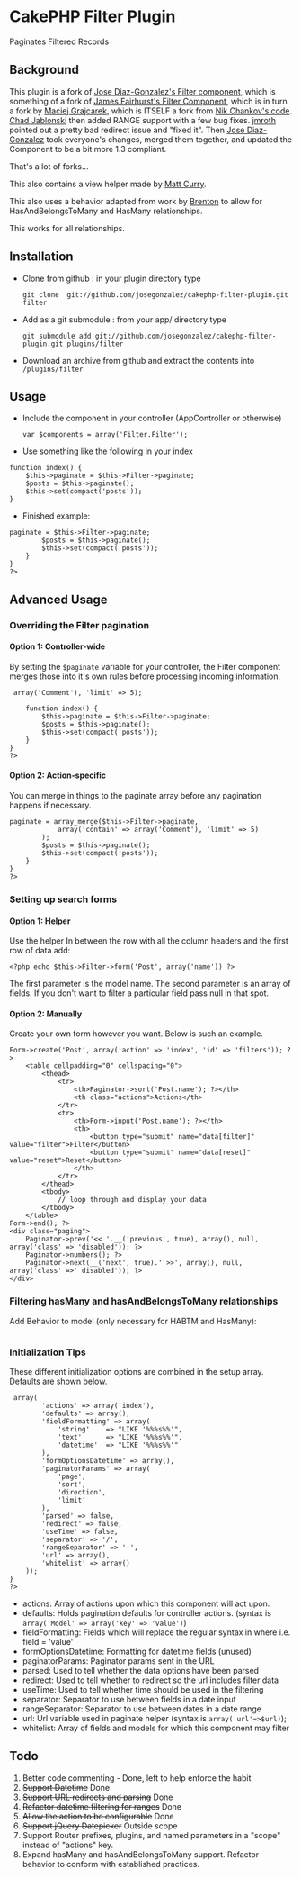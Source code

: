 # CakePHP Filter Plugin
Paginates Filtered Records

## Background
This plugin is a fork of [Jose Diaz-Gonzalez's Filter component](http://github.com/josegonzalez/cakephp-filter-component), which is something of a fork of [James Fairhurst's Filter Component](http://www.jamesfairhurst.co.uk/posts/view/cakephp_filter_component/), which is in turn a fork by [Maciej Grajcarek](http://blog.uplevel.pl/index.php/2008/06/cakephp-12-filter-component/), which is ITSELF a fork from [Nik Chankov's code](http://nik.chankov.net/2008/03/01/filtering-component-for-your-tables/). [Chad Jablonski](http://github.com/cjab/cakephp-filter-plugin) then added RANGE support with a few bug fixes. [jmroth](http://github.com/jmroth/cakephp-filter-plugin) pointed out a pretty bad redirect issue and "fixed it". Then [Jose Diaz-Gonzalez](http://josediazgonzalez.com/) took everyone's changes, merged them together, and updated the Component to be a bit more 1.3 compliant.

That's a lot of forks...

This also contains a view helper made by [Matt Curry](http://github.com/mcurry/cakephp-filter-component).

This also uses a behavior adapted from work by [Brenton](http://bakery.cakephp.org/articles/view/habtm-searching) to allow for HasAndBelongsToMany and HasMany relationships.

This works for all relationships.

## Installation
- Clone from github : in your plugin directory type

	`git clone  git://github.com/josegonzalez/cakephp-filter-plugin.git filter`

- Add as a git submodule : from your app/ directory type

	`git submodule add git://github.com/josegonzalez/cakephp-filter-plugin.git plugins/filter`

- Download an archive from github and extract the contents into `/plugins/filter`

## Usage
- Include the component in your controller (AppController or otherwise)

	`var $components = array('Filter.Filter');`

- Use something like the following in your index

<pre><code>function index() {
	$this->paginate = $this->Filter->paginate;
	$posts = $this->paginate();
	$this->set(compact('posts'));
}</code></pre>

- Finished example:

<pre><code><?php
class PostsController extends AppController {
	var $components = array('Filter.Filter');

	function index() {
		$this->paginate = $this->Filter->paginate;
		$posts = $this->paginate();
		$this->set(compact('posts'));
	}
}
?></code></pre>

## Advanced Usage


### Overriding the Filter pagination

#### Option 1: Controller-wide

By setting the `$paginate` variable for your controller, the Filter component merges those into it's own rules before processing incoming information.

<pre><code><?php
class PostsController extends AppController {
	var $name = 'Posts';
	var $components = array('Filter.Filter');
	var $paginate = array('contain' => array('Comment'), 'limit' => 5);

	function index() {
		$this->paginate = $this->Filter->paginate;
		$posts = $this->paginate();
		$this->set(compact('posts'));
	}
}
?></code></pre>

#### Option 2: Action-specific

You can merge in things to the paginate array before any pagination happens if necessary.

<pre><code><?php
class PostsController extends AppController {
	var $name = 'Posts';
	var $components = array('Filter.Filter');

	function index() {
		$this->paginate = array_merge($this->Filter->paginate,
			array('contain' => array('Comment'), 'limit' => 5)
		);
		$posts = $this->paginate();
		$this->set(compact('posts'));
	}
}
?></code></pre>

### Setting up search forms

#### Option 1: Helper
Use the helper In between the row with all the column headers and the first row of data add:

`<?php echo $this->Filter->form('Post', array('name')) ?>`

The first parameter is the model name. The second parameter is an array of fields. If you don't want to filter a particular field pass null in that spot.

#### Option 2: Manually

Create your own form however you want. Below is such an example.

<pre><code><?php echo $this->Form->create('Post', array('action' => 'index', 'id' => 'filters')); ?>
	&lt;table cellpadding="0" cellspacing="0"&gt;
		&lt;thead&gt;
			&lt;tr&gt;
				&lt;th&gt;<?php echo $this->Paginator->sort('Post.name'); ?>&lt;/th&gt;
				&lt;th class="actions"&gt;Actions&lt;/th&gt;
			&lt;/tr&gt;
			&lt;tr&gt;
				&lt;th&gt;<?php echo $this->Form->input('Post.name'); ?>&lt;/th&gt;
				&lt;th&gt;
					&lt;button type="submit" name="data[filter]" value="filter"&gt;Filter&lt;/button&gt;
					&lt;button type="submit" name="data[reset]" value="reset"&gt;Reset&lt;/button&gt;
				&lt;/th&gt;
			&lt;/tr&gt;
		&lt;/thead&gt;
		&lt;tbody&gt;
			// loop through and display your data
		&lt;/tbody&gt;
	&lt;/table&gt;
<?php echo $this->Form->end(); ?>
&lt;div class="paging"&gt;
	<?php echo $this->Paginator->prev('<< '.__('previous', true), array(), null, array('class' => 'disabled')); ?>
	<?php echo $this->Paginator->numbers(); ?>
	<?php echo $this->Paginator->next(__('next', true).' >>', array(), null, array('class' =>' disabled')); ?>
&lt;/div&gt;</code></pre>

### Filtering hasMany and hasAndBelongsToMany relationships

Add Behavior to model (only necessary for HABTM and HasMany):

<pre><code><?php
class Post extends AppModel {
	var $name = 'Post';
	var $actsAs = 'Filter.Filter';
}
?></code></pre>

### Initialization Tips
These different initialization options are combined in the setup array. Defaults are shown below.

<pre><code><?php
class PostsController extends AppController {
	var $name = 'Posts';
	var $components = array('Filter.Filter' => array(
		'actions' => array('index'),
		'defaults' => array(),
		'fieldFormatting' => array(
			'string'	=> "LIKE '%%%s%%'",
			'text'		=> "LIKE '%%%s%%'",
			'datetime'	=> "LIKE '%%%s%%'"
		),
		'formOptionsDatetime' => array(),
		'paginatorParams' => array(
			'page',
			'sort',
			'direction',
			'limit'
		),
		'parsed' => false,
		'redirect' => false,
		'useTime' => false,
		'separator' => '/',
		'rangeSeparator' => '-',
		'url' => array(),
		'whitelist' => array()
	));
}
?></code></pre>

- actions:				Array of actions upon which this component will act upon.
- defaults:				Holds pagination defaults for controller actions. (syntax is `array('Model' => array('key' => 'value')`)
- fieldFormatting:		Fields which will replace the regular syntax in where i.e. field = 'value'
- formOptionsDatetime:	Formatting for datetime fields (unused)
- paginatorParams:		Paginator params sent in the URL
- parsed:				Used to tell whether the data options have been parsed
- redirect:				Used to tell whether to redirect so the url includes filter data
- useTime:				Used to tell whether time should be used in the filtering
- separator:			Separator to use between fields in a date input
- rangeSeparator:		Separator to use between dates in a date range
- url:					Url variable used in paginate helper (syntax is `array('url'=>$url)`);
- whitelist:			Array of fields and models for which this component may filter


## Todo
1. Better code commenting - Done, left to help enforce the habit
2. <del>Support Datetime</del> Done
3. <del>Support URL redirects and parsing</del> Done
4. <del>Refactor datetime filtering for ranges</del> Done
5. <del>Allow the action to be configurable</del> Done
6. <del>Support jQuery Datepicker</del> Outside scope
7. Support Router prefixes, plugins, and named parameters in a "scope" instead of "actions" key.
8. Expand hasMany and hasAndBelongsToMany support. Refactor behavior to conform with established practices.